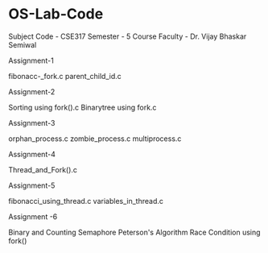 # OS-Lab-Code
Subject Code - CSE317
Semester - 5
Course Faculty - Dr. Vijay Bhaskar Semiwal

Assignment-1

fibonacc-_fork.c
parent_child_id.c


Assignment-2

Sorting using fork().c
Binarytree using fork.c


Assignment-3

orphan_process.c
zombie_process.c
multiprocess.c


Assignment-4

Thread_and_Fork().c


Assignment-5

fibonacci_using_thread.c
variables_in_thread.c


Assignment -6

Binary and Counting Semaphore
Peterson's Algorithm
Race Condition using fork()
